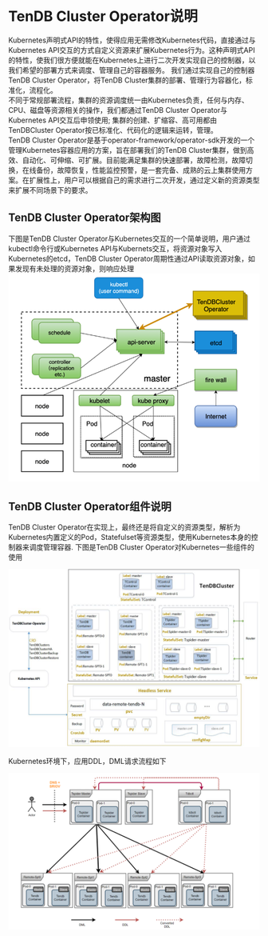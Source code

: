 # TenDB Cluster Operator说明
Kubernetes声明式API的特性，使得应用无需修改Kubernetes代码，直接通过与Kubernetes API交互的方式自定义资源来扩展Kubernetes行为。这种声明式API的特性，使我们很方便就能在Kubernetes上进行二次开发实现自己的控制器，以我们希望的部署方式来调度、管理自己的容器服务。
我们通过实现自己的控制器TenDB Cluster Operator，将TenDB Cluster集群的部署、管理行为容器化，标准化，流程化。  
不同于常规部署流程，集群的资源调度统一由Kubernetes负责，任何与内存、CPU、磁盘等资源相关的操作，我们都通过TenDB Cluster Operator与Kubernetes API交互后申领使用; 集群的创建、扩缩容、高可用都由TenDBCluster Operator按已标准化、代码化的逻辑来运转，管理。   
TenDB Cluster Operator是基于operator-framework/operator-sdk开发的一个管理Kubernetes容器应用的方案，旨在部署我们的TenDB Cluster集群，做到高效、自动化、可伸缩、可扩展。目前能满足集群的快速部署，故障检测，故障切换，在线备份，故障恢复，性能监控预警，是一套完备、成熟的云上集群使用方案。在扩展性上，用户可以根据自己的需求进行二次开发，通过定义新的资源类型来扩展不同场景下的要求。  

## TenDB Cluster Operator架构图
下图是TenDB Cluster Operator与Kubernetes交互的一个简单说明，用户通过kubectl命令行或Kubernetes API与Kubernets交互，将资源对象写入Kubernetes的etcd，TenDB Cluster Operator周期性通过API读取资源对象，如果发现有未处理的资源对象，则响应处理   
![pic](../pic/k8s-operator-arch.png)


## TenDB Cluster Operator组件说明  
TenDB Cluster Operator在实现上，最终还是将自定义的资源类型，解析为Kubernetes内置定义的Pod，Statefulset等资源类型，使用Kubernetes本身的控制器来调度管理容器.
下图是TenDB Cluster Operator对Kubernetes一些组件的使用

![pic](../pic/k8s-operator-component.jpg)

Kubernetes环境下，应用DDL，DML请求流程如下

![pic](../pic/cluster-arch.png)